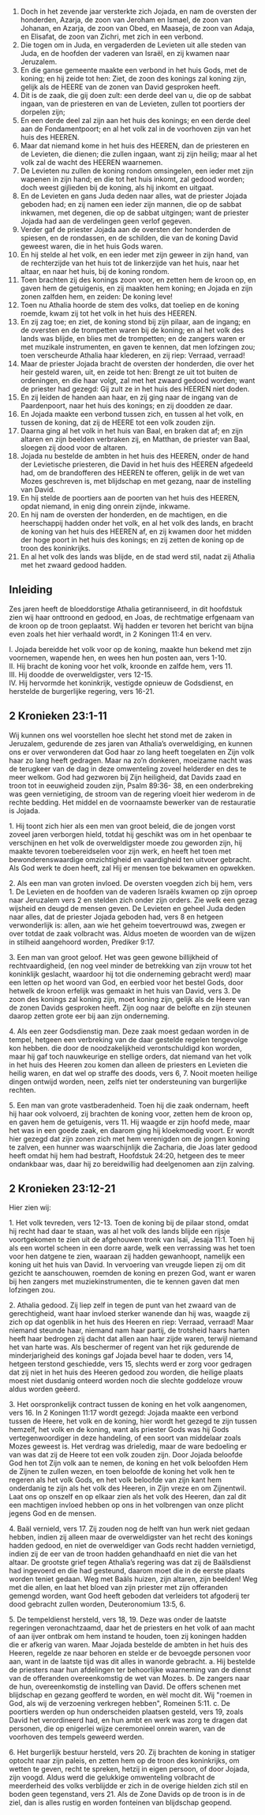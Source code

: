 1. Doch in het zevende jaar versterkte zich Jojada, en nam de oversten der honderden, Azarja, de zoon van Jeroham en Ismael, de zoon van Johanan, en Azarja, de zoon van Obed, en Maaseja, de zoon van Adaja, en Elisafat, de zoon van Zichri, met zich in een verbond. 
2. Die togen om in Juda, en vergaderden de Levieten uit alle steden van Juda, en de hoofden der vaderen van Israël, en zij kwamen naar Jeruzalem. 
3. En die ganse gemeente maakte een verbond in het huis Gods, met de koning; en hij zeide tot hen: Ziet, de zoon des konings zal koning zijn, gelijk als de HEERE van de zonen van David gesproken heeft. 
4. Dit is de zaak, die gij doen zult: een derde deel van u, die op de sabbat ingaan, van de priesteren en van de Levieten, zullen tot poortiers der dorpelen zijn; 
5. En een derde deel zal zijn aan het huis des konings; en een derde deel aan de Fondamentpoort; en al het volk zal in de voorhoven zijn van het huis des HEEREN. 
6. Maar dat niemand kome in het huis des HEEREN, dan de priesteren en de Levieten, die dienen; die zullen ingaan, want zij zijn heilig; maar al het volk zal de wacht des HEEREN waarnemen. 
7. De Levieten nu zullen de koning rondom omsingelen, een ieder met zijn wapenen in zijn hand; en die tot het huis inkomt, zal gedood worden; doch weest gijlieden bij de koning, als hij inkomt en uitgaat. 
8. En de Levieten en gans Juda deden naar alles, wat de priester Jojada geboden had; en zij namen een ieder zijn mannen, die op de sabbat inkwamen, met degenen, die op de sabbat uitgingen; want de priester Jojada had aan de verdelingen geen verlof gegeven. 
9. Verder gaf de priester Jojada aan de oversten der honderden de spiesen, en de rondassen, en de schilden, die van de koning David geweest waren, die in het huis Gods waren. 
10. En hij stelde al het volk, en een ieder met zijn geweer in zijn hand, van de rechterzijde van het huis tot de linkerzijde van het huis, naar het altaar, en naar het huis, bij de koning rondom. 
11. Toen brachten zij des konings zoon voor, en zetten hem de kroon op, en gaven hem de getuigenis, en zij maakten hem koning; en Jojada en zijn zonen zalfden hem, en zeiden: De koning leve! 
12. Toen nu Athalia hoorde de stem des volks, dat toeliep en de koning roemde, kwam zij tot het volk in het huis des HEEREN. 
13. En zij zag toe; en ziet, de koning stond bij zijn pilaar, aan de ingang; en de oversten en de trompetten waren bij de koning; en al het volk des lands was blijde, en blies met de trompetten; en de zangers waren er met muzikale instrumenten, en gaven te kennen, dat men lofzingen zou; toen verscheurde Athalia haar klederen, en zij riep: Verraad, verraad! 
14. Maar de priester Jojada bracht de oversten der honderden, die over het heir gesteld waren, uit, en zeide tot hen: Brengt ze uit tot buiten de ordeningen, en die haar volgt, zal met het zwaard gedood worden; want de priester had gezegd: Gij zult ze in het huis des HEEREN niet doden. 
15. En zij leiden de handen aan haar, en zij ging naar de ingang van de Paardenpoort, naar het huis des konings; en zij doodden ze daar. 
16. En Jojada maakte een verbond tussen zich, en tussen al het volk, en tussen de koning, dat zij de HEERE tot een volk zouden zijn. 
17. Daarna ging al het volk in het huis van Baal, en braken dat af; en zijn altaren en zijn beelden verbraken zij, en Matthan, de priester van Baal, sloegen zij dood voor de altaren. 
18. Jojada nu bestelde de ambten in het huis des HEEREN, onder de hand der Levietische priesteren, die David in het huis des HEEREN afgedeeld had, om de brandofferen des HEEREN te offeren, gelijk in de wet van Mozes geschreven is, met blijdschap en met gezang, naar de instelling van David. 
19. En hij stelde de poortiers aan de poorten van het huis des HEEREN, opdat niemand, in enig ding onrein zijnde, inkwame. 
20. En hij nam de oversten der honderden, en de machtigen, en die heerschappij hadden onder het volk, en al het volk des lands, en bracht de koning van het huis des HEEREN af, en zij kwamen door het midden der hoge poort in het huis des konings; en zij zetten de koning op de troon des koninkrijks. 
21. En al het volk des lands was blijde, en de stad werd stil, nadat zij Athalia met het zwaard gedood hadden. 

## Inleiding

Zes jaren heeft de bloeddorstige Athalia getiranniseerd, in dit hoofdstuk zien wij haar onttroond en gedood, en Joas, de rechtmatige erfgenaam van de kroon op de troon geplaatst. Wij hadden er tevoren het bericht van bijna even zoals het hier verhaald wordt, in 2 Koningen 11:4 en verv.

I. Jojada bereidde het volk voor op de koning, maakte hun bekend met zijn voornemen, wapende hen, en wees hen hun posten aan, vers 1-10.  
II. Hij bracht de koning voor het volk, kroonde en zalfde hem, vers 11.  
III. Hij doodde de overweldigster, vers 12-15.  
IV. Hij hervormde het koninkrijk, vestigde opnieuw de Godsdienst, en herstelde de burgerlijke regering, vers 16-21.   

## 2 Kronieken 23:1-11 

Wij kunnen ons wel voorstellen hoe slecht het stond met de zaken in Jeruzalem, gedurende de zes jaren van Athalia’s overweldiging, en kunnen ons er over verwonderen dat God haar zo lang heeft toegelaten en Zijn volk haar zo lang heeft gedragen. Maar na zo’n donkeren, moeizame nacht was de terugkeer van de dag in deze omwenteling zoveel helderder en des te meer welkom. God had gezworen bij Zijn heiligheid, dat Davids zaad en troon tot in eeuwigheid zouden zijn, Psalm 89:36- 38, en een onderbreking was geen vernietiging, de stroom van de regering vloeit hier wederom in de rechte bedding. Het middel en de voornaamste bewerker van de restauratie is Jojada.

1\. Hij toont zich hier als een men van groot beleid, die de jongen vorst zoveel jaren verborgen hield, totdat hij geschikt was om in het openbaar te verschijnen en het volk de overweldigster moede zou geworden zijn, hij maakte tevoren toebereidselen voor zijn werk, en heeft het toen met bewonderenswaardige omzichtigheid en vaardigheid ten uitvoer gebracht. Als God werk te doen heeft, zal Hij er mensen toe bekwamen en opwekken.

2\. Als een man van groten invloed. De oversten voegden zich bij hem, vers 1. De Levieten en de hoofden van de vaderen Israëls kwamen op zijn oproep naar Jeruzalem vers 2 en stelden zich onder zijn orders. Zie welk een gezag wijsheid en deugd de mensen geven. De Levieten en geheel Juda deden naar alles, dat de priester Jojada geboden had, vers 8 en hetgeen verwonderlijk is: allen, aan wie het geheim toevertrouwd was, zwegen er over totdat de zaak volbracht was. Aldus moeten de woorden van de wijzen in stilheid aangehoord worden, Prediker 9:17.

3\. Een man van groot geloof. Het was geen gewone billijkheid of rechtvaardigheid, (en nog veel minder de betrekking van zijn vrouw tot het koninklijk geslacht, waardoor hij tot die onderneming gebracht werd) maar een letten op het woord van God, en eerbied voor het bestel Gods, door hetwelk de kroon erfelijk was gemaakt in het huis van David, vers 3. De zoon des konings zal koning zijn, moet koning zijn, gelijk als de Heere van de zonen Davids gesproken heeft. Zijn oog naar de belofte en zijn steunen daarop zetten grote eer bij aan zijn onderneming.

4\. Als een zeer Godsdienstig man. Deze zaak moest gedaan worden in de tempel, hetgeen een verbreking van de daar gestelde regelen tengevolge kon hebben. die door de noodzakelijkheid verontschuldigd kon worden, maar hij gaf toch nauwkeurige en stellige orders, dat niemand van het volk in het huis des Heeren zou komen dan alleen de priesters en Levieten die heilig waren, en dat wel op straffe des doods, vers 6, 7. Nooit moeten heilige dingen ontwijd worden, neen, zelfs niet ter ondersteuning van burgerlijke rechten.

5\. Een man van grote vastberadenheid. Toen hij die zaak ondernam, heeft hij haar ook volvoerd, zij brachten de koning voor, zetten hem de kroon op, en gaven hem de getuigenis, vers 11. Hij waagde er zijn hoofd mede, maar het was in een goede zaak, en daarom ging hij kloekmoedig voort. Er wordt hier gezegd dat zijn zonen zich met hem verenigden om de jongen koning te zalven, een hunner was waarschijnlijk die Zacharia, die Joas later gedood heeft omdat hij hem had bestraft, Hoofdstuk 24:20, hetgeen des te meer ondankbaar was, daar hij zo bereidwillig had deelgenomen aan zijn zalving. 

## 2 Kronieken 23:12-21 

Hier zien wij: 

1\. Het volk tevreden, vers 12-13. Toen de koning bij de pilaar stond, omdat hij recht had daar te staan, was al het volk des lands blijde een rijsje voortgekomen te zien uit de afgehouwen tronk van Isaï, Jesaja 11:1. Toen hij als een wortel scheen in een dorre aarde, welk een verrassing was het toen voor hen datgene te zien, waaraan zij hadden gewanhoopt, namelijk een koning uit het huis van David. In vervoering van vreugde liepen zij om dit gezicht te aanschouwen, roemden de koning en prezen God, want er waren bij hen zangers met muziekinstrumenten, die te kennen gaven dat men lofzingen zou.

2\. Athalia gedood. Zij liep zelf in tegen de punt van het zwaard van de gerechtigheid, want haar invloed sterker wanende dan hij was, waagde zij zich op dat ogenblik in het huis des Heeren en riep: Verraad, verraad! Maar niemand steunde haar, niemand nam haar partij, de trotsheid haars harten heeft haar bedrogen zij dacht dat allen aan haar zijde waren, terwijl niemand het van harte was. Als beschermer of regent van het rijk gedurende de minderjarigheid des konings gaf Jojada bevel haar te doden, vers 14, hetgeen terstond geschiedde, vers 15, slechts werd er zorg voor gedragen dat zij niet in het huis des Heeren gedood zou worden, die heilige plaats moest niet dusdanig onteerd worden noch die slechte goddeloze vrouw aldus worden geëerd.

3\. Het oorspronkelijk contract tussen de koning en het volk aangenomen, vers 16. In 2 Koningen 11:17 wordt gezegd: Jojada maakte een verbond tussen de Heere, het volk en de koning, hier wordt het gezegd te zijn tussen hemzelf, het volk en de koning, want als priester Gods was hij Gods vertegenwoordiger in deze handeling, of een soort van middelaar zoals Mozes geweest is. Het verdrag was drieledig, maar de ware bedoeling er van was dat zij de Heere tot een volk zouden zijn. Door Jojada beloofde God hen tot Zijn volk aan te nemen, de koning en het volk beloofden Hem de Zijnen te zullen wezen, en toen beloofde de koning het volk hen te regeren als het volk Gods, en het volk beloofde van zijn kant hem onderdanig te zijn als het volk des Heeren, in Zijn vreze en om Zijnentwil. Laat ons op onszelf en op elkaar zien als het volk des Heeren, dan zal dit een machtigen invloed hebben op ons in het volbrengen van onze plicht jegens God en de mensen.

4\. Baäl vernield, vers 17. Zij zouden nog de helft van hun werk niet gedaan hebben, indien zij alleen maar de overweldigster van het recht des konings hadden gedood, en niet de overweldiger van Gods recht hadden vernietigd, indien zij de eer van de troon hadden gehandhaafd en niet die van het altaar. De grootste grief tegen Athalia’s regering was dat zij de Baälsdienst had ingevoerd en die had gesteund, daarom moet die in de eerste plaats worden teniet gedaan. Weg met Baäls huizen, zijn altaren, zijn beelden! Weg met die allen, en laat het bloed van zijn priester met zijn offeranden gemengd worden, want God heeft geboden dat verleiders tot afgoderij ter dood gebracht zullen worden, Deuteronomium 13:5, 6.

5\. De tempeldienst hersteld, vers 18, 19. Deze was onder de laatste regeringen veronachtzaamd, daar het de priesters en het volk of aan macht of aan ijver ontbrak om hem instand te houden, toen zij koningen hadden die er afkerig van waren. Maar Jojada bestelde de ambten in het huis des Heeren, regelde ze naar behoren en stelde er de bevoegde personen voor aan, want in de laatste tijd was dit alles in wanorde gebracht.
a. Hij bestelde de priesters naar hun afdelingen ter behoorlijke waarneming van de dienst van de offeranden overeenkomstig de wet van Mozes.
b. De zangers naar de hun, overeenkomstig de instelling van David. De offers schenen met blijdschap en gezang geofferd te worden, en wèl mocht dit. Wij "roemen in God, als wij de verzoening verkregen hebben", Romeinen 5:11.
c. De poortiers werden op hun onderscheiden plaatsen gesteld, vers 19, zoals David het verordineerd had, en hun ambt en werk was zorg te dragen dat personen, die op enigerlei wijze ceremonieel onrein waren, van de voorhoven des tempels geweerd werden.

6\. Het burgerlijk bestuur hersteld, vers 20. Zij brachten de koning in statiger optocht naar zijn paleis, en zetten hem op de troon des koninkrijks, om wetten te geven, recht te spreken, hetzij in eigen persoon, of door Jojada, zijn voogd. Aldus werd die gelukkige omwenteling volbracht de meerderheid des volks verblijdde er zich in de overige hielden zich stil en boden geen tegenstand, vers 21. Als de Zone Davids op de troon is in de ziel, dan is alles rustig en worden fonteinen van blijdschap geopend. 

